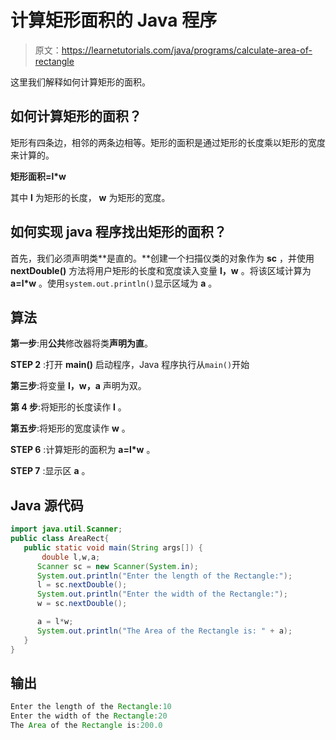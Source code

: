 # 计算矩形面积的 Java 程序

> 原文：<https://learnetutorials.com/java/programs/calculate-area-of-rectangle>

这里我们解释如何计算矩形的面积。

## 如何计算矩形的面积？

矩形有四条边，相邻的两条边相等。矩形的面积是通过矩形的长度乘以矩形的宽度来计算的。

**矩形面积=l*w**

其中 **l** 为矩形的长度， **w** 为矩形的宽度。

## 如何实现 java 程序找出矩形的面积？

首先，我们必须声明类**是直的。**创建一个扫描仪类的对象作为 **sc** ，并使用 **nextDouble()** 方法将用户矩形的长度和宽度读入变量 **l，w** 。将该区域计算为 **a=l*w** 。使用`system.out.println()`显示区域为 **a** 。

## 算法

**第一步**:用**公共**修改器将类**声明为直**。

**STEP 2** :打开 **main()** 启动程序，Java 程序执行从`main()`开始

**第三步**:将变量 **l，w，a** 声明为双。

**第 4 步**:将矩形的长度读作 **l** 。

**第五步**:将矩形的宽度读作 **w** 。

**STEP 6** :计算矩形的面积为 **a=l*w** 。

**STEP 7** :显示区 **a** 。

## Java 源代码

```java
import java.util.Scanner;
public class AreaRect{
   public static void main(String args[]) {   
       double l,w,a;
      Scanner sc = new Scanner(System.in);
      System.out.println("Enter the length of the Rectangle:");
      l = sc.nextDouble();
      System.out.println("Enter the width of the Rectangle:");
      w = sc.nextDouble();

      a = l*w;
      System.out.println("The Area of the Rectangle is: " + a);    
   }
}

```

## 输出

```java
Enter the length of the Rectangle:10
Enter the width of the Rectangle:20
The Area of the Rectangle is:200.0
```